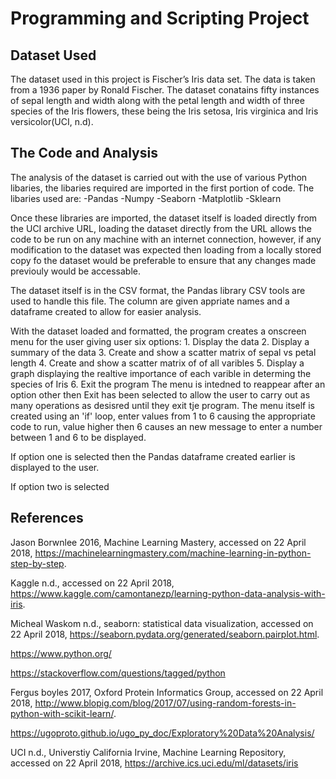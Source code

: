 # Programming and Scripting Project 


## Dataset Used
The dataset used in this project is Fischer’s Iris data set. The data is taken from a 1936 paper by Ronald Fischer. The dataset conatains fifty instances of sepal length and width along with the petal length and width of three species of the Iris flowers, these being the Iris setosa, Iris virginica and Iris versicolor(UCI, n.d). 


## The Code and Analysis

The analysis of the dataset is carried out with the use of various Python libaries, the libaries required are imported in the first portion of code. The libaries used are: 
    -Pandas
    -Numpy
    -Seaborn
    -Matplotlib
    -Sklearn 

Once these libraries are imported, the dataset itself is loaded directly from the UCI archive URL, loading the dataset directly from the URL allows the code to be run on any machine with an internet connection, however, if any modification to the dataset was expected then loading from a locally stored copy fo the dataset would be preferable to ensure that any changes made previouly would be accessable. 

The dataset itself is in the CSV format, the Pandas library CSV tools are used to handle this file. The column are given appriate names and a dataframe created to allow for easier analysis. 

With the dataset loaded and formatted, the program creates a onscreen menu for the user giving user six options:
    1. Display the data 
    2. Display a summary of the data 
    3. Create and show a scatter matrix of sepal vs petal length
    4. Create and show a scatter matrix of of all varibles 
    5. Display a graph displaying the realtive importance of each varible in determing the species of Iris
    6. Exit the program 
The menu is intedned to reappear after an option other then Exit  has been selected to allow the user to carry out as many operations as desisred until they exit tje program. The menu itself is created using an 'if' loop, enter values from 1 to 6 causing the appropriate code to run, value higher then 6 causes an new message to enter a number between 1 and 6  to be displayed. 

If option one is selected then the Pandas dataframe created earlier is displayed to the user. 

If option two is selected 


## References
Jason Borwnlee 2016, Machine Learning Mastery, accessed on 22 April 2018,
<https://machinelearningmastery.com/machine-learning-in-python-step-by-step>.

Kaggle n.d., accessed on 22 April 2018, 
<https://www.kaggle.com/camontanezp/learning-python-data-analysis-with-iris>.

Micheal Waskom n.d., seaborn: statistical data visualization, accessed on 22 April 2018,
<https://seaborn.pydata.org/generated/seaborn.pairplot.html>.

https://www.python.org/

https://stackoverflow.com/questions/tagged/python

Fergus boyles 2017, Oxford Protein Informatics Group, accessed on 22 April 2018, 
<http://www.blopig.com/blog/2017/07/using-random-forests-in-python-with-scikit-learn/>.

https://ugoproto.github.io/ugo_py_doc/Exploratory%20Data%20Analysis/

UCI n.d., Universtiy California Irvine, Machine Learning Repository, accessed on 22 April 2018, <https://archive.ics.uci.edu/ml/datasets/iris>